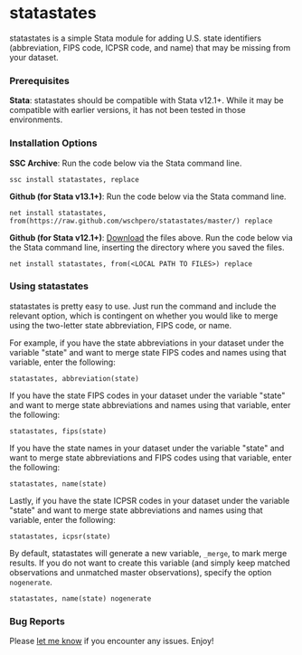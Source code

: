# statastates

statastates is a simple Stata module for adding U.S. state identifiers (abbreviation, FIPS code, ICPSR code, and name) that may be missing from your dataset.

### Prerequisites

**Stata**: statastates should be compatible with Stata v12.1+. While it may be compatible with earlier versions, it has not been tested in those environments.

### Installation Options

**SSC Archive**: Run the code below via the Stata command line.

	ssc install statastates, replace

**Github (for Stata v13.1+)**: Run the code below via the Stata command line.

	net install statastates, from(https://raw.github.com/wschpero/statastates/master/) replace

**Github (for Stata v12.1+)**: [Download](https://github.com/dmockus2/statastates/archive/master.zip) the files above. Run the code below via the Stata command line, inserting the directory where you saved the files.

	net install statastates, from(<LOCAL PATH TO FILES>) replace

### Using statastates

statastates is pretty easy to use. Just run the command and include the relevant option, which is contingent on whether you would like to merge using the two-letter state abbreviation, FIPS code, or name.

For example, if you have the state abbreviations in your dataset under the variable "state" and want to merge state FIPS codes and names using that variable, enter the following:

	statastates, abbreviation(state)

If you have the state FIPS codes in your dataset under the variable "state" and want to merge state abbreviations and names using that variable, enter the following:

	statastates, fips(state)

If you have the state names in your dataset under the variable "state" and want to merge state abbreviations and FIPS codes using that variable, enter the following:

	statastates, name(state)

Lastly, if you have the state ICPSR codes in your dataset under the variable "state" and want to merge state abbreviations and names using that variable, enter the following:

    statastates, icpsr(state)

By default, statastates will generate a new variable, `_merge`, to mark merge results. If you do not want to create this variable (and simply keep matched observations and unmatched master observations), specify the option `nogenerate`.

	statastates, name(state) nogenerate

### Bug Reports

Please [let me know](https://github.com/dmockus2/statastates/issues) if you encounter any issues. Enjoy!
